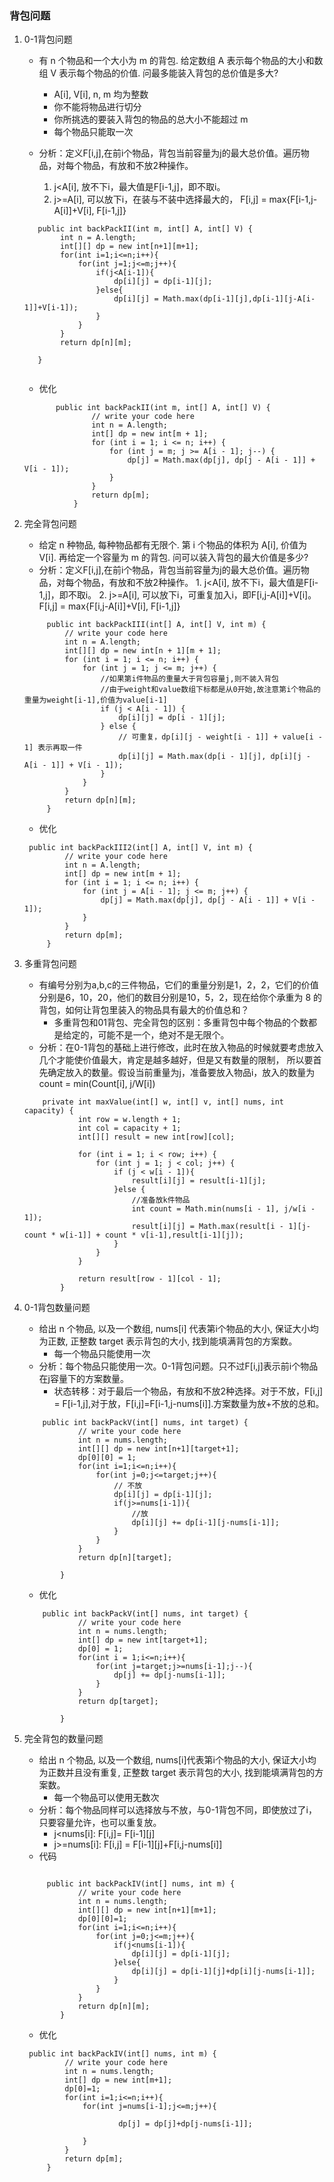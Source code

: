 ### 背包问题

1. 0-1背包问题

    - 有 n 个物品和一个大小为 m 的背包. 给定数组 A 表示每个物品的大小和数组 V 表示每个物品的价值. 问最多能装入背包的总价值是多大?
        - A[i], V[i], n, m 均为整数
        - 你不能将物品进行切分
        - 你所挑选的要装入背包的物品的总大小不能超过 m
        - 每个物品只能取一次

    - 分析：定义F[i,j],在前i个物品，背包当前容量为j的最大总价值。遍历物品，对每个物品，有放和不放2种操作。
        1. j<A[i], 放不下i，最大值是F[i-1,j]，即不取i。
        2. j>=A[i], 可以放下i，在装与不装中选择最大的， F[i,j] = max{F[i-1,j-A[i]]+V[i], F[i-1,j]}
    ```
       public int backPackII(int m, int[] A, int[] V) {
            int n = A.length;
            int[][] dp = new int[n+1][m+1];
            for(int i=1;i<=n;i++){
                for(int j=1;j<=m;j++){
                    if(j<A[i-1]){
                        dp[i][j] = dp[i-1][j];
                    }else{
                        dp[i][j] = Math.max(dp[i-1][j],dp[i-1][j-A[i-1]]+V[i-1]);
                    }
                }
            }
            return dp[n][m];
   
       }
       
    ```
     - 优化
     ```
            public int backPackII(int m, int[] A, int[] V) {
                    // write your code here
                    int n = A.length;
                    int[] dp = new int[m + 1];
                    for (int i = 1; i <= n; i++) {
                        for (int j = m; j >= A[i - 1]; j--) {
                            dp[j] = Math.max(dp[j], dp[j - A[i - 1]] + V[i - 1]);
                        }
                    }
                    return dp[m];
                }
   
     ```
2. 完全背包问题
    - 给定 n 种物品, 每种物品都有无限个. 第 i 个物品的体积为 A[i], 价值为 V[i]. 再给定一个容量为 m 的背包. 问可以装入背包的最大价值是多少?
    - 分析：定义F[i,j],在前i个物品，背包当前容量为j的最大总价值。遍历物品，对每个物品，有放和不放2种操作。
            1. j<A[i], 放不下i，最大值是F[i-1,j]，即不取i。
            2. j>=A[i], 可以放下i，可重复加入i，即F[i,j-A[i]]+V[i]。 F[i,j] = max{F[i,j-A[i]]+V[i], F[i-1,j]}
    ```
         public int backPackIII(int[] A, int[] V, int m) {
             // write your code here
             int n = A.length;
             int[][] dp = new int[n + 1][m + 1];
             for (int i = 1; i <= n; i++) {
                 for (int j = 1; j <= m; j++) {
                     //如果第i件物品的重量大于背包容量j,则不装入背包
                     //由于weight和value数组下标都是从0开始,故注意第i个物品的重量为weight[i-1],价值为value[i-1]
                     if (j < A[i - 1]) {
                         dp[i][j] = dp[i - 1][j];
                     } else {
                         // 可重复，dp[i][j - weight[i - 1]] + value[i - 1] 表示再取一件
                         dp[i][j] = Math.max(dp[i - 1][j], dp[i][j - A[i - 1]] + V[i - 1]);
                     }
                 }
             }
             return dp[n][m];
         }
    ```
    - 优化
    ```
     public int backPackIII2(int[] A, int[] V, int m) {
             // write your code here
             int n = A.length;
             int[] dp = new int[m + 1];
             for (int i = 1; i <= n; i++) {
                 for (int j = A[i - 1]; j <= m; j++) {
                     dp[j] = Math.max(dp[j], dp[j - A[i - 1]] + V[i - 1]);
                 }
             }
             return dp[m];
         }
    ```
   
3. 多重背包问题
    - 有编号分别为a,b,c的三件物品，它们的重量分别是1，2，2，它们的价值分别是6，10，20，他们的数目分别是10，5，2，现在给你个承重为 8 
    的背包，如何让背包里装入的物品具有最大的价值总和？
        - 多重背包和01背包、完全背包的区别：多重背包中每个物品的个数都是给定的，可能不是一个，绝对不是无限个。
    - 分析：在0-1背包的基础上进行修改，此时在放入物品的时候就要考虑放入几个才能使价值最大，肯定是越多越好，但是又有数量的限制，
    所以要首先确定放入的数量。假设当前重量为j，准备要放入物品i，放入的数量为 count = min(Count[i], j/W[i])
    ```
        private int maxValue(int[] w, int[] v, int[] nums, int capacity) {
                int row = w.length + 1;
                int col = capacity + 1;
                int[][] result = new int[row][col];
         
                for (int i = 1; i < row; i++) {
                    for (int j = 1; j < col; j++) {
                        if (j < w[i - 1]){
                            result[i][j] = result[i-1][j];
                        }else {
                            //准备放k件物品
                            int count = Math.min(nums[i - 1], j/w[i - 1]);
                            result[i][j] = Math.max(result[i - 1][j-count * w[i-1]] + count * v[i-1],result[i-1][j]);
                        }
                    }
                }
                
                return result[row - 1][col - 1];
            }

    ```
4. 0-1背包数量问题
    - 给出 n 个物品, 以及一个数组, nums[i] 代表第i个物品的大小, 保证大小均为正数, 正整数 target 表示背包的大小, 找到能填满背包的方案数。
      - 每一个物品只能使用一次
    - 分析：每个物品只能使用一次。0-1背包问题。只不过F[i,j]表示前i个物品在j容量下的方案数量。
        - 状态转移：对于最后一个物品，有放和不放2种选择。对于不放，F[i,j] = F[i-1,j],对于放，F[i,j]=F[i-1,j-nums[i]].方案数量为放+不放的总和。
        
    ```
        public int backPackV(int[] nums, int target) {
                // write your code here
                int n = nums.length;
                int[][] dp = new int[n+1][target+1];
                dp[0][0] = 1;
                for(int i=1;i<=n;i++){
                    for(int j=0;j<=target;j++){
                        // 不放
                        dp[i][j] = dp[i-1][j];
                        if(j>=nums[i-1]){
                            //放
                            dp[i][j] += dp[i-1][j-nums[i-1]];
                        }
                    }
                }
                return dp[n][target];
                
            }
   
    ```
   - 优化
   ```
       public int backPackV(int[] nums, int target) {
               // write your code here
               int n = nums.length;
               int[] dp = new int[target+1];
               dp[0] = 1;
               for(int i = 1;i<=n;i++){
                   for(int j=target;j>=nums[i-1];j--){
                       dp[j] += dp[j-nums[i-1]];
                   }
               }
               return dp[target];
               
           }
   
   ```
   
5. 完全背包的数量问题
    - 给出 n 个物品, 以及一个数组, nums[i]代表第i个物品的大小, 保证大小均为正数并且没有重复, 正整数 target 表示背包的大小, 找到能填满背包的方案数。
      - 每一个物品可以使用无数次
    - 分析：每个物品同样可以选择放与不放，与0-1背包不同，即使放过了i，只要容量允许，也可以重复放。
        - j<nums[i]: F[i,j]= F[i-1][j]
        - j>=nums[i]: F[i,j] = F[i-1][j]+F[i,j-nums[i]]
    - 代码
    ```
            
         public int backPackIV(int[] nums, int m) {
                // write your code here
                int n = nums.length;
                int[][] dp = new int[n+1][m+1];
                dp[0][0]=1;
                for(int i=1;i<=n;i++){
                    for(int j=0;j<=m;j++){
                        if(j<nums[i-1]){
                            dp[i][j] = dp[i-1][j];
                        }else{
                            dp[i][j] = dp[i-1][j]+dp[i][j-nums[i-1]];
                        }
                    }
                }
                return dp[n][m];
            }
   
    ```
   - 优化
   ```
    public int backPackIV(int[] nums, int m) {
            // write your code here
            int n = nums.length;
            int[] dp = new int[m+1];
            dp[0]=1;
            for(int i=1;i<=n;i++){
                for(int j=nums[i-1];j<=m;j++){
                    
                        dp[j] = dp[j]+dp[j-nums[i-1]];
                    
                }
            }
            return dp[m];
        }
   ```